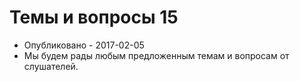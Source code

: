 # Темы и вопросы 15
- Опубликовано - 2017-02-05
- Мы будем рады любым предложенным темам и вопросам от слушателей.
